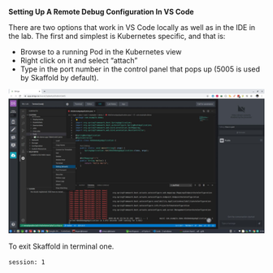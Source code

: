 **Setting Up A Remote Debug Configuration In VS Code**

There are two options that work in VS Code locally as well as in the IDE in the lab. The first and simplest is Kubernetes specific, and that is:

*   Browse to a running Pod in the Kubernetes view
*   Right click on it and select “attach”
*   Type in the port number in the control panel that pops up (5005 is used by Skaffold by default).

![alt_text](images/image3.jpg "image_tooltip")

To exit Skaffold in terminal one.
```terminal:interrupt
session: 1
```